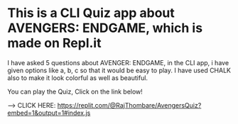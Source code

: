 # This is a CLI Quiz app about AVENGERS: ENDGAME, which is made on Repl.it

I have asked 5 questions about AVENGER: ENDGAME, in the CLI app, i have given options like a, b, c so that it would be easy to play. I have used CHALK also to make it look colorful as well as beautiful.

You can play the Quiz, Click on the link below!

--> CLICK HERE: https://replit.com/@RajThombare/AvengersQuiz?embed=1&output=1#index.js